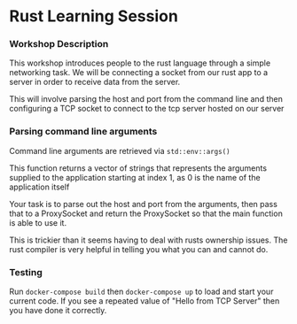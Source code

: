 # Rust Learning Session

### Workshop Description

This workshop introduces people to the rust language through a simple networking task.
We will be connecting a socket from our rust app to a server in order to receive data from the server.

This will involve parsing the host and port from the command line and then configuring a TCP socket to connect to the tcp server hosted on our server

### Parsing command line arguments

Command line arguments are retrieved via `std::env::args()`

This function returns a vector of strings that represents the arguments supplied to the application starting at index 1, as 0 is the name of the application itself

Your task is to parse out the host and port from the arguments, then pass that to a ProxySocket and return the ProxySocket so that the main function is able to use it. 

This is trickier than it seems having to deal with rusts ownership issues. The rust compiler is very helpful in telling you what you can and cannot do. 

### Testing

Run `docker-compose build` then `docker-compose up` to load and start your current code. If you see a repeated value of "Hello from TCP Server" then you have done it correctly. 